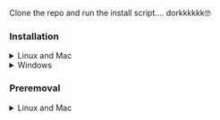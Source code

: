 Clone the repo and run the install script.... dorkkkkkk🤓


### Installation

<details><summary> Linux and Mac </summary>

```sh
git clone https://github.com/dhextras/.dotfiles.git "${XDG_CONFIG_HOME:-$HOME}"/.dotfiles && "${XDG_CONFIG_HOME:-$HOME}"/.dotfiles/install
```

</details>

<details><summary> Windows </summary>

```
Just fuck offf, will yeah.... 🖕
```

</details>


### Preremoval

<details><summary> Linux and Mac </summary>

```sh
"${XDG_CONFIG_HOME:-$HOME}"/.dotfiles/preremoval
```

</details>
